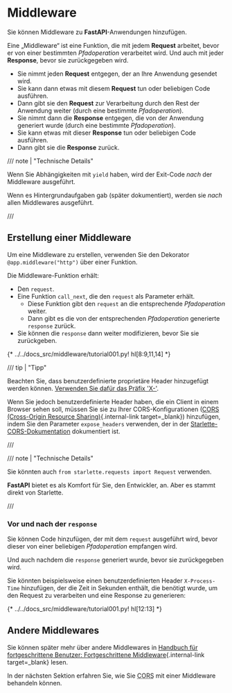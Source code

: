 # Middleware

Sie können Middleware zu **FastAPI**-Anwendungen hinzufügen.

Eine „Middleware“ ist eine Funktion, die mit jedem **Request** arbeitet, bevor er von einer bestimmten *Pfadoperation* verarbeitet wird. Und auch mit jeder **Response**, bevor sie zurückgegeben wird.

* Sie nimmt jeden **Request** entgegen, der an Ihre Anwendung gesendet wird.
* Sie kann dann etwas mit diesem **Request** tun oder beliebigen Code ausführen.
* Dann gibt sie den **Request** zur Verarbeitung durch den Rest der Anwendung weiter (durch eine bestimmte *Pfadoperation*).
* Sie nimmt dann die **Response** entgegen, die von der Anwendung generiert wurde (durch eine bestimmte *Pfadoperation*).
* Sie kann etwas mit dieser **Response** tun oder beliebigen Code ausführen.
* Dann gibt sie die **Response** zurück.

/// note | "Technische Details"

Wenn Sie Abhängigkeiten mit `yield` haben, wird der Exit-Code *nach* der Middleware ausgeführt.

Wenn es Hintergrundaufgaben gab (später dokumentiert), werden sie *nach* allen Middlewares ausgeführt.

///

## Erstellung einer Middleware

Um eine Middleware zu erstellen, verwenden Sie den Dekorator `@app.middleware("http")` über einer Funktion.

Die Middleware-Funktion erhält:

* Den `request`.
* Eine Funktion `call_next`, die den `request` als Parameter erhält.
    * Diese Funktion gibt den `request` an die entsprechende *Pfadoperation* weiter.
    * Dann gibt es die von der entsprechenden *Pfadoperation* generierte `response` zurück.
* Sie können die `response` dann weiter modifizieren, bevor Sie sie zurückgeben.

{* ../../docs_src/middleware/tutorial001.py! hl[8:9,11,14] *}

/// tip | "Tipp"

Beachten Sie, dass benutzerdefinierte proprietäre Header hinzugefügt werden können. <a href="https://developer.mozilla.org/en-US/docs/Web/HTTP/Headers" class="external-link" target="_blank">Verwenden Sie dafür das Präfix 'X-'</a>.

Wenn Sie jedoch benutzerdefinierte Header haben, die ein Client in einem Browser sehen soll, müssen Sie sie zu Ihrer CORS-Konfigurationen ([CORS (Cross-Origin Resource Sharing)](cors.md){.internal-link target=_blank}) hinzufügen, indem Sie den Parameter `expose_headers` verwenden, der in der <a href="https://www.starlette.io/middleware/#corsmiddleware" class="external-link" target="_blank">Starlette-CORS-Dokumentation</a> dokumentiert ist.

///

/// note | "Technische Details"

Sie könnten auch `from starlette.requests import Request` verwenden.

**FastAPI** bietet es als Komfort für Sie, den Entwickler, an. Aber es stammt direkt von Starlette.

///

### Vor und nach der `response`

Sie können Code hinzufügen, der mit dem `request` ausgeführt wird, bevor dieser von einer beliebigen *Pfadoperation* empfangen wird.

Und auch nachdem die `response` generiert wurde, bevor sie zurückgegeben wird.

Sie könnten beispielsweise einen benutzerdefinierten Header `X-Process-Time` hinzufügen, der die Zeit in Sekunden enthält, die benötigt wurde, um den Request zu verarbeiten und eine Response zu generieren:

{* ../../docs_src/middleware/tutorial001.py! hl[12:13] *}

## Andere Middlewares

Sie können später mehr über andere Middlewares in [Handbuch für fortgeschrittene Benutzer: Fortgeschrittene Middleware](../advanced/middleware.md){.internal-link target=_blank} lesen.

In der nächsten Sektion erfahren Sie, wie Sie <abbr title="Cross-Origin Resource Sharing">CORS</abbr> mit einer Middleware behandeln können.
